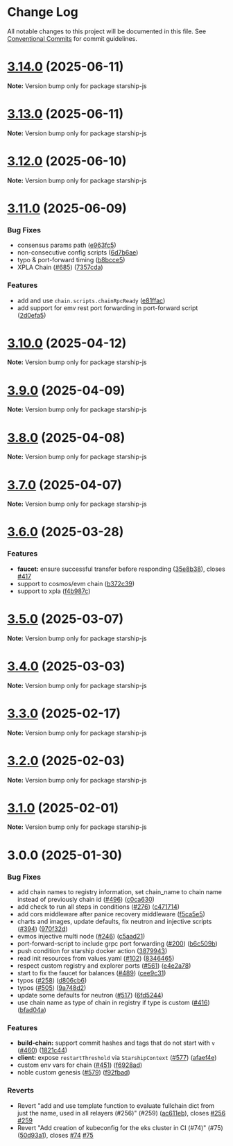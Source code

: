# Change Log

All notable changes to this project will be documented in this file.
See [Conventional Commits](https://conventionalcommits.org) for commit guidelines.

# [3.14.0](https://github.com/hyperweb-io/starship/compare/v3.13.0...v3.14.0) (2025-06-11)

**Note:** Version bump only for package starship-js

# [3.13.0](https://github.com/hyperweb-io/starship/compare/v3.12.0...v3.13.0) (2025-06-11)

**Note:** Version bump only for package starship-js

# [3.12.0](https://github.com/hyperweb-io/starship/compare/v3.11.0...v3.12.0) (2025-06-10)

**Note:** Version bump only for package starship-js

# [3.11.0](https://github.com/hyperweb-io/starship/compare/v3.10.0...v3.11.0) (2025-06-09)

### Bug Fixes

- consensus params path ([e963fc5](https://github.com/hyperweb-io/starship/commit/e963fc58e94cc552cdc1f621af9c12a46595779f))
- non-consecutive config scripts ([6d7b6ae](https://github.com/hyperweb-io/starship/commit/6d7b6ae1db49f82b1d0875581fd15af3fc045ebe))
- typo & port-forward timing ([b8bcce5](https://github.com/hyperweb-io/starship/commit/b8bcce5220e756236f8afc701d3db141468cd6e2))
- XPLA Chain ([#685](https://github.com/hyperweb-io/starship/issues/685)) ([7357cda](https://github.com/hyperweb-io/starship/commit/7357cdafa75e9ad9c2ac23dcce2e30964991d755))

### Features

- add and use `chain.scripts.chainRpcReady` ([e81ffac](https://github.com/hyperweb-io/starship/commit/e81ffac9327b80c856f40fa0109ede9821569452))
- add support for emv rest port forwarding in port-forward script ([2d0efa5](https://github.com/hyperweb-io/starship/commit/2d0efa5be126add57bd94313965d5b76c7486ac5))

# [3.10.0](https://github.com/hyperweb-io/starship/compare/v3.9.0...v3.10.0) (2025-04-12)

**Note:** Version bump only for package starship-js

# [3.9.0](https://github.com/hyperweb-io/starship/compare/v3.8.0...v3.9.0) (2025-04-09)

**Note:** Version bump only for package starship-js

# [3.8.0](https://github.com/hyperweb-io/starship/compare/v3.7.0...v3.8.0) (2025-04-08)

**Note:** Version bump only for package starship-js

# [3.7.0](https://github.com/hyperweb-io/starship/compare/v3.6.0...v3.7.0) (2025-04-07)

**Note:** Version bump only for package starship-js

# [3.6.0](https://github.com/hyperweb-io/starship/compare/v3.5.0...v3.6.0) (2025-03-28)

### Features

- **faucet:** ensure successful transfer before responding ([35e8b38](https://github.com/hyperweb-io/starship/commit/35e8b383a3cb4d9c7a24a9d1e87ee79322c65c7d)), closes [#417](https://github.com/hyperweb-io/starship/issues/417)
- support to cosmos/evm chain ([b372c39](https://github.com/hyperweb-io/starship/commit/b372c393f9e46ded3d6f6d1aab7621274745d332))
- support to xpla ([f4b987c](https://github.com/hyperweb-io/starship/commit/f4b987c10fc2a4c5bfb2750668c8c957217ff08e))

# [3.5.0](https://github.com/hyperweb-io/starship/compare/v3.4.0...v3.5.0) (2025-03-07)

**Note:** Version bump only for package starship-js

# [3.4.0](https://github.com/hyperweb-io/starship/compare/v3.3.0...v3.4.0) (2025-03-03)

**Note:** Version bump only for package starship-js

# [3.3.0](https://github.com/hyperweb-io/starship/compare/v3.2.0...v3.3.0) (2025-02-17)

**Note:** Version bump only for package starship-js

# [3.2.0](https://github.com/hyperweb-io/starship/compare/v3.1.0...v3.2.0) (2025-02-03)

**Note:** Version bump only for package starship-js

# [3.1.0](https://github.com/hyperweb-io/starship/compare/v3.0.0...v3.1.0) (2025-02-01)

**Note:** Version bump only for package starship-js

# 3.0.0 (2025-01-30)

### Bug Fixes

- add chain names to registry information, set chain_name to chain name instead of previously chain id ([#496](https://github.com/hyperweb-io/starship/issues/496)) ([c0ca630](https://github.com/hyperweb-io/starship/commit/c0ca63059be52c5f56aaa38c7df7d07ed7ea39de))
- add check to run all steps in conditions ([#276](https://github.com/hyperweb-io/starship/issues/276)) ([c471714](https://github.com/hyperweb-io/starship/commit/c471714903dde873efb14ccb60884495b1c4cb76))
- add cors middleware after panice recovery middleware ([f5ca5e5](https://github.com/hyperweb-io/starship/commit/f5ca5e51b2a61a6662632c504773c64a866112d0))
- charts and images, update defaults, fix neutron and injective scripts ([#394](https://github.com/hyperweb-io/starship/issues/394)) ([970f32d](https://github.com/hyperweb-io/starship/commit/970f32d6c6e639494c6d6f2e740ac705bb775e94))
- evmos injective multi node ([#246](https://github.com/hyperweb-io/starship/issues/246)) ([c5aad21](https://github.com/hyperweb-io/starship/commit/c5aad21a1e1d607c5f723d11af8adc3708220368))
- port-forward-script to include grpc port forwarding ([#200](https://github.com/hyperweb-io/starship/issues/200)) ([b6c509b](https://github.com/hyperweb-io/starship/commit/b6c509b205ced78460bf4850a2861063d79844e2))
- push condition for starship docker action ([3879943](https://github.com/hyperweb-io/starship/commit/3879943b482eff1361896dc6af35888c99b8b37b))
- read init resources from values.yaml ([#102](https://github.com/hyperweb-io/starship/issues/102)) ([8346465](https://github.com/hyperweb-io/starship/commit/83464657960655d2698c2871433e18c1251b578e))
- respect custom registry and explorer ports ([#561](https://github.com/hyperweb-io/starship/issues/561)) ([e4e2a78](https://github.com/hyperweb-io/starship/commit/e4e2a7801f7fe538a6fcc003e8fd698d1cfa51a6))
- start to fix the faucet for balances ([#489](https://github.com/hyperweb-io/starship/issues/489)) ([cee9c31](https://github.com/hyperweb-io/starship/commit/cee9c31934018c3fe834629752fa316d7bb2c290))
- typos ([#258](https://github.com/hyperweb-io/starship/issues/258)) ([d806cb6](https://github.com/hyperweb-io/starship/commit/d806cb613088ebbdbf11ed2548fe142123222670))
- typos ([#505](https://github.com/hyperweb-io/starship/issues/505)) ([9a748d2](https://github.com/hyperweb-io/starship/commit/9a748d2fa6d7d9015245f06689f948472e8c05a8))
- update some defaults for neutron ([#517](https://github.com/hyperweb-io/starship/issues/517)) ([6fd5244](https://github.com/hyperweb-io/starship/commit/6fd5244cfec0d228fe7c9e9b44f2c1020ac65f0a))
- use chain name as type of chain in registry if type is custom ([#416](https://github.com/hyperweb-io/starship/issues/416)) ([bfad04a](https://github.com/hyperweb-io/starship/commit/bfad04ab75dd22ab7ef989db56f9f0991fbdc02a))

### Features

- **build-chain:** support commit hashes and tags that do not start with `v` ([#460](https://github.com/hyperweb-io/starship/issues/460)) ([1821c44](https://github.com/hyperweb-io/starship/commit/1821c44fb0c91ab782e0667a67bef153ae605c0a))
- **client:** expose `restartThreshold` via `StarshipContext` ([#577](https://github.com/hyperweb-io/starship/issues/577)) ([afaef4e](https://github.com/hyperweb-io/starship/commit/afaef4e8a1a9bfb1856831a0b036aaa003944e34))
- custom env vars for chain ([#451](https://github.com/hyperweb-io/starship/issues/451)) ([f6928ad](https://github.com/hyperweb-io/starship/commit/f6928add1e00fe8a3e2768c7ee1a0f6b721a10d1))
- noble custom genesis ([#579](https://github.com/hyperweb-io/starship/issues/579)) ([f92fbad](https://github.com/hyperweb-io/starship/commit/f92fbad6cca06c4c108e7aa6fc5f48df65b26284))

### Reverts

- Revert "add and use template function to evaluate fullchain dict from just the name, used in all relayers (#256)" (#259) ([ac611eb](https://github.com/hyperweb-io/starship/commit/ac611ebef304c632049c9c51ca20ac3ea5a01f99)), closes [#256](https://github.com/hyperweb-io/starship/issues/256) [#259](https://github.com/hyperweb-io/starship/issues/259)
- Revert "Add creation of kubeconfig for the eks cluster in CI (#74)" (#75) ([50d93a1](https://github.com/hyperweb-io/starship/commit/50d93a1810024f4e3595beebe09cb6cb3fd8af3a)), closes [#74](https://github.com/hyperweb-io/starship/issues/74) [#75](https://github.com/hyperweb-io/starship/issues/75)
